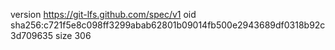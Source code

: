 version https://git-lfs.github.com/spec/v1
oid sha256:c721f5e8c098ff3299abab62801b09014fb500e2943689df0318b92c3d709635
size 306
